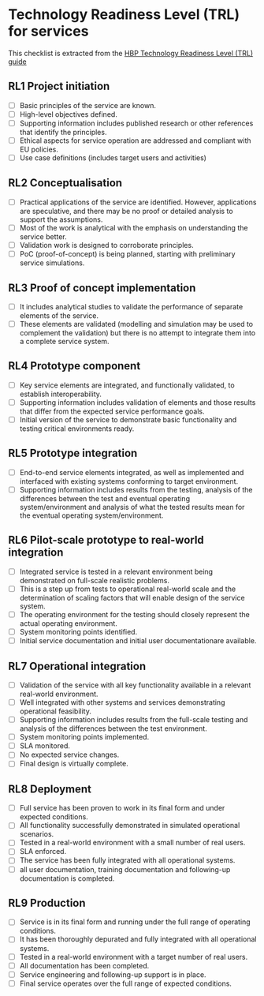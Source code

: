 # Technology Readiness Level (TRL) for services

This checklist is extracted from the [HBP Technology Readiness Level (TRL) guide](https://www.humanbrainproject.eu/en/collaborate/innovation/technology-readiness-level/)


## RL1 Project initiation
- [ ] Basic principles of the service are known.
- [ ] High-level objectives defined.
- [ ] Supporting information includes published research or other references that identify the principles.
- [ ] Ethical aspects for service operation are addressed and compliant with EU policies.
- [ ] Use case definitions (includes target users and activities)

## RL2 Conceptualisation
- [ ] Practical applications of the service are identified. However, applications are speculative, and there may be no proof or detailed analysis to support the assumptions. 
- [ ] Most of the work is analytical with the emphasis on understanding the service better.
- [ ] Validation work is designed to corroborate principles.
- [ ] PoC (proof-of-concept) is being planned, starting with preliminary service simulations.

## RL3 Proof of concept implementation
- [ ] It includes analytical studies to validate the performance of separate elements of the service. 
- [ ] These elements are validated (modelling and simulation may be used to complement the validation) but there is no attempt to integrate them into a complete service system.

## RL4 Prototype component
- [ ] Key service elements are integrated, and functionally validated, to establish interoperability. 
- [ ] Supporting information includes validation of elements and those results that differ from the expected service performance goals.
- [ ] Initial version of the service to demonstrate basic functionality and testing critical environments ready.

## RL5 Prototype integration
- [ ] End-to-end service elements integrated, as well as implemented and interfaced with existing systems conforming to target environment.
- [ ] Supporting information includes results from the testing, analysis of the differences between the test and eventual operating system/environment and analysis of what the tested results mean for the eventual operating system/environment.

## RL6 Pilot-scale prototype to real-world integration
- [ ] Integrated service is tested in a relevant environment being demonstrated on full-scale realistic problems. 
- [ ] This is a step up from tests to operational real-world scale and the determination of scaling factors that will enable design of the service system.
- [ ] The operating environment for the testing should closely represent the actual operating environment.
- [ ] System monitoring points identified.
- [ ] Initial service documentation and initial user documentationare available. 

## RL7 Operational integration
- [ ] Validation of the service with all key functionality available in a relevant real-world environment. 
- [ ] Well integrated with other systems and services demonstrating operational feasibility.
- [ ] Supporting information includes results from the full-scale testing and analysis of the differences between the test environment.
- [ ] System monitoring points implemented.
- [ ] SLA monitored.
- [ ] No expected service changes.
- [ ] Final design is virtually complete.

## RL8 Deployment
- [ ] Full service has been proven to work in its final form and under expected conditions. 
- [ ] All functionality successfully demonstrated in simulated operational scenarios.
- [ ] Tested in a real-world environment with a small number of real users.
- [ ] SLA enforced.
- [ ] The service has been fully integrated with all operational systems.
- [ ] all user documentation, training documentation and following-up documentation is completed.

## RL9 Production
- [ ] Service is in its final form and running under the full range of operating conditions. 
- [ ] It has been thoroughly depurated and fully integrated with all operational systems.
- [ ] Tested in a real-world environment with a target number of real users.
- [ ] All documentation has been completed.
- [ ] Service engineering and following-up support is in place.
- [ ] Final service operates over the full range of expected conditions.